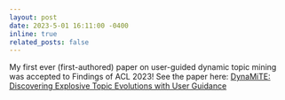```yaml
---
layout: post
date: 2023-5-01 16:11:00 -0400
inline: true
related_posts: false
---
```


My first ever (first-authored) paper on user-guided dynamic topic mining was accepted to Findings of ACL 2023! See the paper here: [DynaMiTE: Discovering Explosive Topic Evolutions with User Guidance](http://hanj.cs.illinois.edu/pdf/acl23_nbalepur.pdf)
